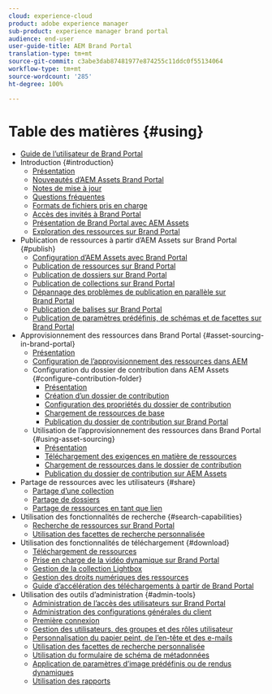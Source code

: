 ```yaml
---
cloud: experience-cloud
product: adobe experience manager
sub-product: experience manager brand portal
audience: end-user
user-guide-title: AEM Brand Portal
translation-type: tm+mt
source-git-commit: c3abe3dab87481977e874255c11ddc0f55134064
workflow-type: tm+mt
source-wordcount: '285'
ht-degree: 100%

---
```



# Table des matières {#using}

+ [Guide de l’utilisateur de Brand Portal](using/home.md)
+ Introduction {#introduction}
   + [Présentation](using/brand-portal.md)
   + [Nouveautés d’AEM Assets Brand Portal](using/whats-new.md)
   + [Notes de mise à jour](using/brand-portal-release-notes.md)
   + [Questions fréquentes](using/brand-portal-faqs.md)
   + [Formats de fichiers pris en charge](using/brand-portal-supported-formats.md)
   + [Accès des invités à Brand Portal](using/guest-access.md)
   + [Présentation de Brand Portal avec AEM Assets](https://docs.adobe.com/content/help/fr-FR/experience-manager-brand-portal/using/home.html)
   + [Exploration des ressources sur Brand Portal](using/browse-assets-brand-portal.md)
+ Publication de ressources à partir d’AEM Assets sur Brand Portal {#publish}
   + [Configuration d’AEM Assets avec Brand Portal](using/configure-aem-assets-with-brand-portal.md)
   + [Publication de ressources sur Brand Portal](https://docs.adobe.com/content/help/fr-FR/experience-manager-65/assets/brandportal/brand-portal-publish-assets.html)
   + [Publication de dossiers sur Brand Portal](https://docs.adobe.com/content/help/fr-FR/experience-manager-65/assets/brandportal/brand-portal-publish-folder.html)
   + [Publication de collections sur Brand Portal](https://docs.adobe.com/content/help/fr-FR/experience-manager-65/assets/brandportal/brand-portal-publish-collection.html)
   + [Dépannage des problèmes de publication en parallèle sur Brand Portal](using/troubleshoot-parallel-publishing.md)
   + [Publication de balises sur Brand Portal](using/brand-portal-publish-tags.md)
   + [Publication de paramètres prédéfinis, de schémas et de facettes sur Brand Portal](using/publish-schema-search-facets-presets.md)
+ Approvisionnement des ressources dans Brand Portal {#asset-sourcing-in-brand-portal}
   + [Présentation](using/brand-portal-asset-sourcing.md)
   + [Configuration de l’approvisionnement des ressources dans AEM](using/brand-portal-configure-asset-sourcing.md)
   + Configuration du dossier de contribution dans AEM Assets {#configure-contribution-folder}
      + [Présentation](using/brand-portal-contribution-folder.md)
      + [Création d’un dossier de contribution](using/brand-portal-create-contribution-folder.md)
      + [Configuration des propriétés du dossier de contribution](using/brand-portal-configure-contribution-folder-properties.md)
      + [Chargement de ressources de base](using/brand-portal-upload-baseline-assets.md)
      + [Publication du dossier de contribution sur Brand Portal](using/brand-portal-publish-contribution-folder-to-brand-portal.md)
   + Utilisation de l’approvisionnement des ressources dans Brand Portal {#using-asset-sourcing}
      + [Présentation](using/brand-portal-overiew-using-asset-sourcing.md)
      + [Téléchargement des exigences en matière de ressources](using/brand-portal-download-asset-requirements.md)
      + [Chargement de ressources dans le dossier de contribution](using/brand-portal-upload-assets-to-contribution-folder.md)
      + [Publication du dossier de contribution sur AEM Assets](using/brand-portal-publish-contribution-folder-to-aem-assets.md)
+ Partage de ressources avec les utilisateurs {#share}
   + [Partage d’une collection](using/brand-portal-share-collection.md)
   + [Partage de dossiers](using/brand-portal-sharing-folders.md)
   + [Partage de ressources en tant que lien](using/brand-portal-link-share.md)
+ Utilisation des fonctionnalités de recherche {#search-capabilities}
   + [Recherche de ressources sur Brand Portal](using/brand-portal-searching.md)
   + [Utilisation des facettes de recherche personnalisée](using/brand-portal-search-facets.md)
+ Utilisation des fonctionnalités de téléchargement {#download}
   + [Téléchargement de ressources](using/brand-portal-download-users.md)
   + [Prise en charge de la vidéo dynamique sur Brand Portal](using/dynamic-video-brand-portal.md)
   + [Gestion de la collection Lightbox](using/brand-portal-light-box.md)
   + [Gestion des droits numériques des ressources](using/manage-digital-rights-of-assets.md)
   + [Guide d’accélération des téléchargements à partir de Brand Portal](using/accelerated-download.md)
+ Utilisation des outils d’administration {#admin-tools}
   + [Administration de l’accès des utilisateurs sur Brand Portal](using/access-configurations-brand-portal.md)
   + [Administration des configurations générales du client](using/brand-portal-general-configuration.md)
   + [Première connexion](using/brand-portal-onboarding.md)
   + [Gestion des utilisateurs, des groupes et des rôles utilisateur](using/brand-portal-adding-users.md)
   + [Personnalisation du papier peint, de l’en-tête et des e-mails](using/brand-portal-branding.md)
   + [Utilisation des facettes de recherche personnalisée](using/brand-portal-search-facets.md)
   + [Utilisation du formulaire de schéma de métadonnées](using/brand-portal-metadata-schemas.md)
   + [Application de paramètres d’image prédéfinis ou de rendus dynamiques](using/brand-portal-image-presets.md)
   + [Utilisation des rapports](using/brand-portal-reports.md)

